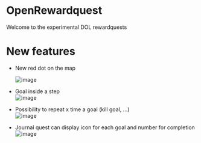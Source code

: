 # OpenRewardquest
Welcome to the experimental DOL rewardquests 


# New features 

- New red dot on the map <br>

  ![image](https://github.com/DigitalBox98/OpenDataquest/assets/57635141/ce219a9a-c698-45ad-9f2b-73bd51047a47)

- Goal inside a step <br>
![image](https://github.com/DigitalBox98/OpenDataquest/assets/57635141/c06dec25-b751-442b-a07f-5c9a2ae1f966)

  
- Possibility to repeat x time a goal (kill goal, ...) <br>
![image](https://github.com/DigitalBox98/OpenDataquest/assets/57635141/0c884a9e-50a1-4a3c-8e76-2ed229e82d68)

  
- Journal quest can display icon for each goal and number for completion <br>
![image](https://github.com/DigitalBox98/OpenDataquest/assets/57635141/09217034-fb1b-4e39-bc87-2e159ebadc26)

  

